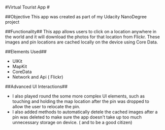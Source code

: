 #Virtual Tourist App #

##Objective
This app was created as part of my Udacity NanoDegree project

##Functionality##
This app allows users to click on a location anywhere in the world and it will download the photos for that location from Flickr. These images and pin locations are cached locally on the device using Core Data. 

##Elements Used##
- UIKit 
- MapKit 
- CoreData
- Network and Api ( Flickr) 

##Advanced UI Interactions##
- I also played round the some more complex UI elements, such as touching and holding the map location after the pin was dropped to allow the user to relocate the pin. 
- I also added methods to automatically detele the cached images after a pin was deleted to make sure the app doesn't take up too much unnecessary storage on device. ( and to be a good citizen)